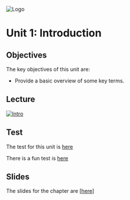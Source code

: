 ![Logo](https://github.com/billbuchanan/csn09112/blob/master/zadditional/top_csn09112.png)

# Unit 1: Introduction
## Objectives
The key objectives of this unit are:

* Provide a basic overview of some key terms.

## Lecture

[![Intro](http://img.youtube.com/vi/V_gStFDBlBA/0.jpg)](https://www.youtube.com/watch?v=V_gStFDBlBA "Introduction")
  
## Test
The test for this unit is [here](https://asecuritysite.com/tests/tests?sortBy=cyberdata04)

There is a fun test is [here](https://asecuritysite.com/tests/fun?sortBy=cyberdata04)

## Slides
The slides for the chapter are [<a href="https://asecuritysite.com/public/ch04_what_is_data.pdf">here</a>]</p>


